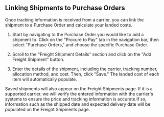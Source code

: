 ## Linking Shipments to Purchase Orders

Once tracking information is received from a carrier, you can link the shipment to a Purchase Order and calculate your landed costs.

1. Start by navigating to the Purchase Order you would like to add a shipment to. Click on the "Procure to Pay" tab in the navigation bar, then select "Purchase Orders," and choose the specific Purchase Order.

2. Scroll to the "Freight Shipment Details" section and click on the "Add Freight Shipment" button.

3. Enter the details of the shipment, including the carrier, tracking number, allocation method, and cost. Then, click "Save." The landed cost of each item will automatically populate.

Saved shipments will also appear on the Freight Shipments page. If it is a supported carrier, we will verify the entered information with the carrier's systems to ensure the price and tracking information is accurate.If so, information such as the shipped date and expected delivery date will be populated on the Freight Shipments page.
